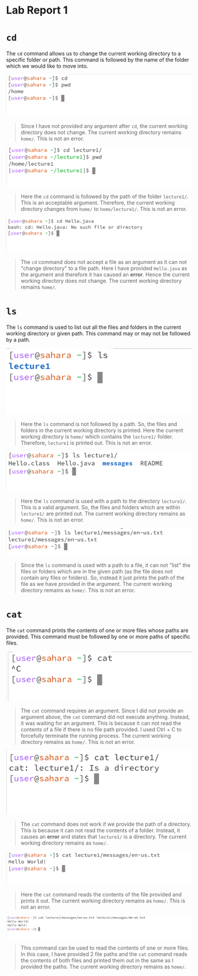 # Lab Report 1


# `cd`

The `cd` command allows us to change the current working directory to a specific folder or path. This command is followed by the name of the folder which we would like to move into. 


![Image](cd_blank.png)
 > Since I have not provided any argument after `cd`, the current working directory does not change. The current working directory remains `home/`. This is not an error.


![Image](cd_folder.png)
> Here the `cd` command is followed by the path of the folder `lecture1/`. This is an acceptable argument. Therefore, the current working directory changes from `home/` to `home/lecture1/`. This is not an error.


![Image](cd_file.png)
> The `cd` command does not accept a file as an argument as it can not "change directory" to a file path. Here I have provided `Hello.java` as the argument and therefore it has caused an **error**. Hence the current working directory does not change. The current working directory remains `home/`.


# `ls`

The `ls` command is used to list out all the files and folders in the current working directory or given path. This command may or may not be followed by a path. 


![Image](ls_blank.png)
> Here the `ls` command is not followed by a path. So, the files and folders in the current working directory is printed. Here the current working directory is `home/` which contains the `lecture1/` folder. Therefore, `lecture1` is printed out. This is not an error.


![Image](ls_folder.png)
> Here the `ls` command is used with a path to the directory `lecture1/`. This is a valid argument. So, the files and folders which are within `lecture1/` are printed out. The current working directory remains as `home/`. This is not an error.


![Image](ls_file.png)
> Since the `ls` command is used with a path to a file, it can not "list" the files or folders which are in the given path (as the file does not contain any files or folders). So, instead it just prints the path of the file as we have provided in the argument. The current working directory remains as `home/`. This is not an error.



# `cat`

The `cat` command prints the contents of one or more files whose paths are provided. This command must be followed by one or more paths of specific files.


![Image](cat_blank.png)
> The `cat` command requires an argument. Since I did not provide an argument above, the `cat` command did not execute anything. Instead, it was waiting for an argument. This is because it can not read the contents of a file if there is no file path provided. I used Ctrl + C to forcefully terminate the running process. The current working directory remains as `home/`. This is not an error.


![Image](cat_folder.png)
> The `cat` command does not work if we provide the path of a directory. This is because it can not read the contents of a folder. Instead, it causes an **error** and states that `lecture1/` is a directory. The current working directory remains as `home/`.


![Image](cat_file.png)
> Here the `cat` command reads the contents of the file provided and prints it out. The current working directory remains as `home/`. This is not an error.


![Image](cat_file2.png)
> This command can be used to read the contents of one or more files. In this case, I have provided 2 file paths and the `cat` command reads the contents of both files and printed them out in the same as I provided the paths. The current working directory remains as `home/`.


